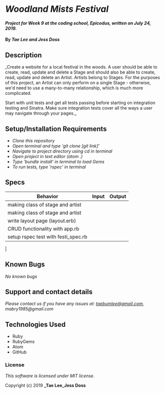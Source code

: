 # _Woodland Mists Festival_

#### _Project for Week 9 at the coding school, Epicodus, written on July 24, 2019._

#### By _**Tae Lee and Jess Doss**_

## Description

_Create a website for a local festival in the woods. A user should be able to create, read, update and delete a Stage and should also be able to create, read, update and delete an Artist. Artists belong to Stages. For the purposes of this project, an Artist can only perform on a single Stage - otherwise, we'd need to use a many-to-many relationship, which is much more complicated.

Start with unit tests and get all tests passing before starting on integration testing and Sinatra. Make sure integration tests cover all the ways a user may navigate through your pages._

## Setup/Installation Requirements

* _Clone this repository_
* _Open terminal and type 'git clone [git link]'_
* _Navigate to project directory using cd in terminal_
* _Open project in text editor (atom .)_
* _Type 'bundle install' in terminal to load Gems_
* _To run tests, type 'rspec' in terminal_

## Specs
| Behavior      | Input         | Output |
| ------------- |:-------------:| ------:|
| making class of stage and artist  |
| making class of stage and artist  |
| write layout page (layout.erb)  |
| CRUD functionality with app.rb |
| setup rspec test with festi_spec.rb|
|




## Known Bugs

_No known bugs_

## Support and contact details

_Please contact us if you have any issues at: taebumlee@gmail.com, mabry1985@gmail.com_

## Technologies Used

* Ruby
* RubyGems
* Atom
* GitHub

### License
_This software is licensed under MIT license._

Copyright (c) 2019 **_Tae Lee_Jess Doss**
